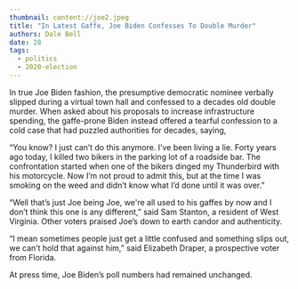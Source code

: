 ```yaml
---
thumbnail: content://joe2.jpeg
title: "In Latest Gaffe, Joe Biden Confesses To Double Murder"
authors: Dale Bell
date: 28
tags:
  - politics
  - 2020-election
---
```


In true Joe Biden fashion, the presumptive democratic nominee verbally slipped during a virtual town hall and confessed to a decades old double murder. When asked about his proposals to increase infrastructure spending, the gaffe-prone Biden instead offered a tearful confession to a cold case that had puzzled authorities for decades, saying,

“You know? I just can’t do this anymore. I’ve been living a lie. Forty years ago today, I killed two bikers in the parking lot of a roadside bar. The confrontation started when one of the bikers dinged my Thunderbird with his motorcycle. Now I’m not proud to admit this, but at the time I was smoking on the weed and didn’t know what I’d done until it was over.”

“Well that’s just Joe being Joe, we're all used to his gaffes by now and I don’t think this one is any different,” said Sam Stanton, a resident of West Virginia. Other voters praised Joe’s down to earth candor and authenticity. 

“I mean sometimes people just get a little confused and something slips out, we can’t hold that against him,” said Elizabeth Draper, a prospective voter from Florida.

At press time, Joe Biden’s poll numbers had remained unchanged.
